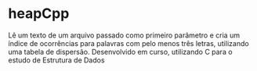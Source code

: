 # heapCpp
Lê um texto de um arquivo passado como primeiro parâmetro e cria um   índice de ocorrências para palavras com pelo menos três letras,   utilizando uma tabela de dispersão. Desenvolvido em curso, utilizando C para o estudo de Estrutura de Dados
